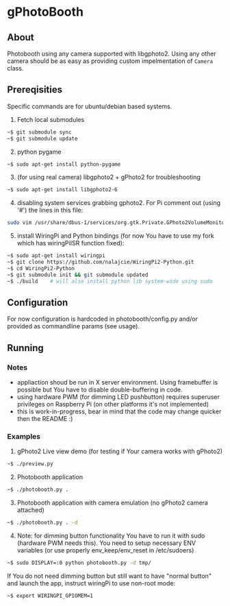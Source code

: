 # gPhotoBooth
## About
Photobooth using any camera supported with libgphoto2. Using any other camera should be as easy as providing custom impelmentation of `Camera` class.

## Prereqisities
Specific commands are for ubuntu/debian based systems.

1. Fetch local submodules
  ```bash
  ~$ git submodule sync
  ~$ git submodule update
  ```

2. python pygame
  ```bash
  ~$ sudo apt-get install python-pygame
  ```

3. (for using real camera) libgphoto2 + gPhoto2 for troubleshooting
  ```bash
  ~$ sudo apt-get install libgphoto2-6
  ```

4. disabling system services grabbing gphoto2. For Pi comment out (using '#') the lines in this file:
  ``` bash
  sudo vim /usr/share/dbus-1/services/org.gtk.Private.GPhoto2VolumeMonitor.service
  ```

5. install WiringPi and Python bindings (for now You have to use my fork which has wiringPiISR function fixed):
  ```bash
  ~$ sudo apt-get install wiringpi
  ~$ git clone https://github.com/nalajcie/WiringPi2-Python.git
  ~$ cd WiringPi2-Python
  ~$ git submodule init && git submodule updated
  ~$ ./build    # will also install python lib system-wide using sudo

  ```

## Configuration
For now configuration is hardcoded in photobooth/config.py and/or provided as commandline params (see usage).

## Running
### Notes
* appliaction shoud be run in X server environment. Using framebuffer is possible but You have to disable double-buffering in code.
* using hardware PWM (for dimming LED pushbutton) requires superuser privileges on Raspberry Pi (on other platforms it's not implemented)
* this is work-in-progress, bear in mind that the code may change quicker then the README :)

### Examples
1. gPhoto2 Live view demo (for testing if Your camera works with gPhoto2)
  ```bash
  ~$ ./preview.py
  ```

2. Photobooth application
  ```bash
  ~$ ./photobooth.py .
  ```

3. Photobooth application with camera emulation (no gPhoto2 camera attached)
  ```bash
  ~$ ./photobooth.py . -d
  ```

4. Note: for dimming button functionality You have to run it with sudo (hardware PWM needs this). You need to
setup necessary ENV variables (or use properly env\_keep/env\_reset in /etc/sudoers)
  ```bash
  ~$ sudo DISPLAY=:0 python photobooth.py -d tmp/
  ```
  If You do not need dimming button but still want to have "normal button" and launch the app, instruct
  wiringPi to use non-root mode:
  ```bash
  ~$ export WIRINGPI_GPIOMEM=1
  ```
